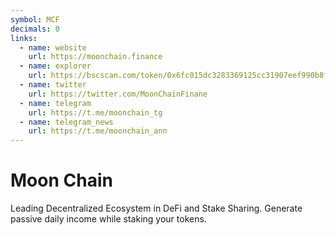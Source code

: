 ```yaml
---
symbol: MCF
decimals: 0
links:
  - name: website
    url: https://moonchain.finance
  - name: explorer
    url: https://bscscan.com/token/0x6fc015dc3283369125cc31907eef990b8f67a7a1
  - name: twitter
    url: https://twitter.com/MoonChainFinane
  - name: telegram
    url: https://t.me/moonchain_tg
  - name: telegram_news
    url: https://t.me/moonchain_ann
---
```


# Moon Chain

Leading Decentralized Ecosystem in DeFi and Stake Sharing. Generate passive daily income while staking your tokens.
